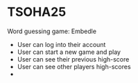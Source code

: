 # TSOHA25
Word guessing game: Embedle
* User can log into their account
* User can start a new game and play
* User can see their previous high-score
* User can see other players high-scores
* 
